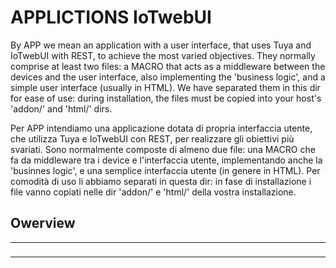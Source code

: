 #  APPLICTIONS IoTwebUI

By APP we mean an application with a user interface, that uses Tuya and IoTwebUI with REST, to achieve the most varied objectives.
They normally comprise at least two files: a MACRO that acts as a middleware between the devices and the user interface, also implementing the 'business logic', and a simple user interface (usually in HTML).
We have separated them in this dir for ease of use: during installation, the files must be copied into your host's 'addon/' and 'html/' dirs.

Per APP intendiamo una applicazione dotata di propria interfaccia utente, che utilizza Tuya e IoTwebUI con REST, per realizzare gli obiettivi più svariati.
Sono normalmente composte di almeno due file: una MACRO che fa da middleware tra i device e l'interfaccia utente, implementando anche la 'businnes logic', e una semplice interfaccia utente (in genere in HTML).
Per comodità di uso li abbiamo separati in questa dir: in fase di installazione i file vanno copiati nelle dir 'addon/' e 'html/' della vostra installazione.  

## Owerview
<table>

<tr><td width = 100%>    </td><td><img src="https://github.com/msillano/IoTwebUI/blob/main/pics/app02.png?raw=true">  </td></tr>
